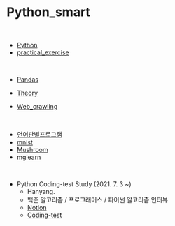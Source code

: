 # Python_smart

<br>

- [Python](https://github.com/seunghyunshin111/Python_smart/tree/master/Python/Python_multicampus)
- [practical_exercise](https://github.com/seunghyunshin111/Python_smart/tree/master/Python/practical_exercise)

<br>

- [Pandas](https://github.com/seunghyunshin111/Python_smart/tree/master/Pandas)

- [Theory](https://github.com/seunghyunshin111/Python_smart/tree/master/Theory)
- [Web_crawling](https://github.com/seunghyunshin111/Python_smart/tree/master/Web_crawling)

<br>

- [언어판별프로그램](https://github.com/seunghyunshin111/Python_smart/tree/master/언어판별프로그램)
- [mnist](https://github.com/seunghyunshin111/Python_smart/tree/master/Python_Code/mnist)
- [Mushroom](https://github.com/seunghyunshin111/Python_smart/tree/master/Python_Code/Mushroom)
- [mglearn](https://github.com/seunghyunshin111/Python_smart/tree/master/Python_Code/mglearn)

<br>

- Python Coding-test Study (2021. 7. 3 ~)
  - Hanyang.
  - 백준 알고리즘 / 프로그래머스 / 파이썬 알고리즘 인터뷰
  - [Notion](https://www.notion.so/8b152e1b88f8485c8852949b411c33cc?v=7e894ef12ca544a4aaa94a3452562f36)
  - [Coding-test](https://tech.kakao.com/2021/07/08/2021-%ec%b9%b4%ec%b9%b4%ec%98%a4-%ec%9d%b8%ed%84%b4%ec%8b%ad-for-tech-developers-%ec%bd%94%eb%94%a9-%ed%85%8c%ec%8a%a4%ed%8a%b8-%ed%95%b4%ec%84%a4/)



